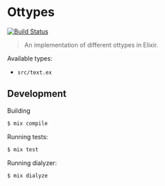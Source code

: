 # Ottypes

[![Build Status](https://travis-ci.org/Dignifiedquire/ottypes-elixir.svg)](https://travis-ci.org/Dignifiedquire/ottypes-elixir)

> An implementation of different ottypes in Elixir.


Available types:

* `src/text.ex`



## Development

Building

```bash
$ mix compile
```

Running tests:

```bash
$ mix test
```

Running dialyzer:

```bash
$ mix dialyze
```
